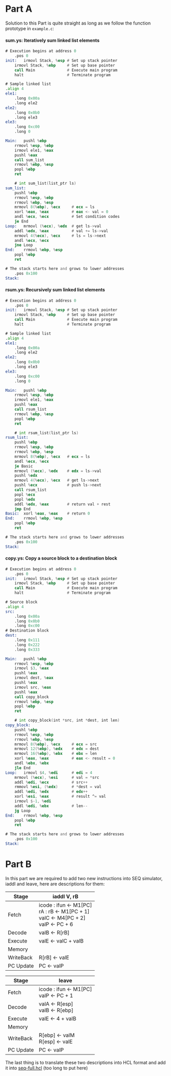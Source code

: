 # Part A
Solution to this Part is quite straight as long as we follow the function prototype in `example.c`:  
#### sum.ys: Iteratively sum linked list elements
```asm
# Execution begins at address 0
	.pos 0
init:	irmovl Stack, %esp # Set up stack pointer
	irmovl Stack, %ebp     # Set up base pointer
	call Main              # Execute main program
	halt                   # Terminate program

# Sample linked list
.align 4
ele1:
	.long 0x00a
	.long ele2
ele2:
	.long 0x0b0
	.long ele3
ele3:
	.long 0xc00
	.long 0

Main:	pushl %ebp
	rrmovl %esp, %ebp
	irmovl ele1, %eax
	pushl %eax
	call sum_list
	rrmovl %ebp, %esp
	popl %ebp
	ret

	# int sum_list(list_ptr ls)
sum_list:
	pushl %ebp
	rrmovl %esp, %ebp
	rrmovl %ebp, %esp
	mrmovl 8(%ebp), %ecx     # ecx = ls
	xorl %eax, %eax          # eax <- val = 0
	andl %ecx, %ecx	         # Set condition codes
	je End
Loop:	mrmovl (%ecx), %edx  # get ls->val
	addl %edx, %eax          # val += ls->val
	mrmovl 4(%ecx), %ecx     # ls = ls->next
	andl %ecx, %ecx
	jne Loop
End:	rrmovl %ebp, %esp
	popl %ebp
	ret

# The stack starts here and grows to lower addresses
	.pos 0x100
Stack:
```
#### rsum.ys: Recursively sum linked list elements
```asm
# Execution begins at address 0
	.pos 0
init:	irmovl Stack, %esp # Set up stack pointer
	irmovl Stack, %ebp     # Set up base pointer
	call Main              # Execute main program
	halt                   # Terminate program

# Sample linked list
.align 4
ele1:
	.long 0x00a
	.long ele2
ele2:
	.long 0x0b0
	.long ele3
ele3:
	.long 0xc00
	.long 0

Main:	pushl %ebp
	rrmovl %esp, %ebp
	irmovl ele1, %eax
	pushl %eax
	call rsum_list
	rrmovl %ebp, %esp
	popl %ebp
	ret

	# int rsum_list(list_ptr ls)
rsum_list:
	pushl %ebp
	rrmovl %esp, %ebp
	rrmovl %ebp, %esp
	mrmovl 8(%ebp), %ecx   # ecx = ls
	andl %ecx, %ecx
	je Basic
	mrmovl (%ecx), %edx    # edx = ls->val
	pushl %edx
	mrmovl 4(%ecx), %ecx   # get ls->next
	pushl %ecx	           # push ls->next
	call rsum_list
	popl %ecx
	popl %edx
	addl %edx, %eax        # return val + rest
	jmp End
Basic:	xorl %eax, %eax    # return 0
End:	rrmovl %ebp, %esp
	popl %ebp
	ret

# The stack starts here and grows to lower addresses
	.pos 0x100
Stack:
```
#### copy.ys: Copy a source block to a destination block
```asm
# Execution begins at address 0
	.pos 0
init:	irmovl Stack, %esp # Set up stack pointer
	irmovl Stack, %ebp     # Set up base pointer
	call Main              # Execute main program
	halt                   # Terminate program

# Source block
.align 4
src:
	.long 0x00a
	.long 0x0b0
	.long 0xc00
# Destination block
dest:
	.long 0x111
	.long 0x222
	.long 0x333

Main:	pushl %ebp
	rrmovl %esp, %ebp
	irmovl $3, %eax
	pushl %eax
	irmovl dest, %eax
	pushl %eax
	irmovl src, %eax
	pushl %eax
	call copy_block
	rrmovl %ebp, %esp
	popl %ebp
	ret

	# int copy_block(int *src, int *dest, int len)
copy_block:
	pushl %ebp
	rrmovl %esp, %ebp
	rrmovl %ebp, %esp
	mrmovl 8(%ebp), %ecx     # ecx = src
	mrmovl 12(%ebp), %edx    # edx = dest
	mrmovl 16(%ebp), %ebx    # ebx = len
	xorl %eax, %eax          # eax <- result = 0
	andl %ebx, %ebx
	jle End
Loop:	irmovl $4, %edi      # edi = 4
	mrmovl (%ecx), %esi      # val = *src
	addl %edi, %ecx          # src++
	rmmovl %esi, (%edx)      # *dest = val
	addl %edi, %edx          # edx++
	xorl %esi, %eax          # result ^= val
	irmovl $-1, %edi
	addl %edi, %ebx          # len--
	jg Loop
End:	rrmovl %ebp, %esp
	popl %ebp
	ret

# The stack starts here and grows to lower addresses
	.pos 0x100
Stack:
```

# Part B
In this part we are required to add two new instructions into SEQ simulator, iaddl and leave, here are descriptions for them:  

Stage     | iaddl V, rB
---       | ---
Fetch     | icode : ifun <- M1[PC] </br>  rA : rB <- M1[PC + 1] </br> valC <- M4[PC + 2]</br> valP <- PC + 6
Decode    | valB <- R[rB]
Execute   | valE <- valC + valB
Memory    |   
WriteBack | R[rB] <- valE
PC Update | PC <- valP  

Stage     | leave
---       | ---
Fetch     | icode : ifun <- M1[PC] </br>  valP <- PC + 1
Decode    | valA <- R[esp] </br> valB <- R[ebp]
Execute   | valE <- 4 + valB
Memory    |   
WriteBack | R[ebp] <- valM </br> R[esp] <- valE
PC Update | PC <- valP 
  
The last thing is to translate these two descriptions into HCL format and add it into [seq-full.hcl](https://github.com/CtheSky/CSAPP-lab/blob/master/architecture_lab/sim/seq/seq-full.hcl)  (too long to put here)  
